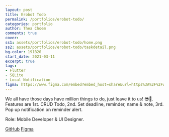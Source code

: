 ```yaml
---
layout: post
title: Erobot Todo
permalink: /portfolios/erobot-todo/
categories: portfolio
author: Thea Choem
comments: true
cover:
ss1: assets/portfolios/erobot-todo/home.png
ss2: assets/portfolios/erobot-todo/taskdetail.png
bg-color: 191B20
start_date: 2021-03-11
excerpt: true
tags:
- Flutter
- SQLite
- Local Notification
figma: https://www.figma.com/embed?embed_host=share&url=https%3A%2F%2Fwww.figma.com%2Ffile%2FFW14uvJ9LURH24FrhLJwvC%2FTodo-App%3Fnode-id%3D0%253A1
---
```

We all have those days have million things to do, just leave it to us! 😎📝.<br>
Features are 1st. CRUD Todo, 2nd. Set deadline, reminder, name & note, 3rd. Pop up notification on reminder alert.

Role: Mobile Developer & UI Designer.

<a class="primary-button" href="https://github.com/erobot-dev/todo_app">GitHub</a>
<a class="primary-button" href="https://www.figma.com/file/FW14uvJ9LURH24FrhLJwvC/Todo-App">Figma</a>